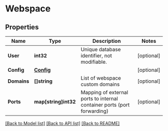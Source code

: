 # Webspace

## Properties

Name | Type | Description | Notes
------------ | ------------- | ------------- | -------------
**User** | **int32** | Unique database identifier, not modifiable. | [optional] 
**Config** | [**Config**](Config.md) |  | [optional] 
**Domains** | **[]string** | List of webspace custom domains | [optional] 
**Ports** | **map[string]int32** | Mapping of external ports to internal container ports (port forwarding) | [optional] 

[[Back to Model list]](../README.md#documentation-for-models) [[Back to API list]](../README.md#documentation-for-api-endpoints) [[Back to README]](../README.md)


